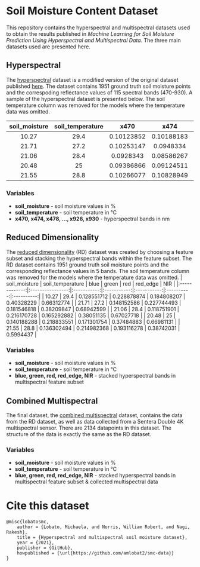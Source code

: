 # Soil Moisture Content Dataset

This repository contains the hyperspectral and multispectral datasets used to obtain the results published in 
*Machine Learning for Soil Moisture Prediction Using Hyperspectral and Multispectral Data*. The three main datasets used are presented here.

## Hyperspectral

The [hyperspectral](https://github.com/amlobat2/smc-data/blob/main/hyperspectral_dataset.csv) dataset is a modified version of the original dataset published 
[here](https://github.com/felixriese/hyperspectral-soilmoisture-dataset/blob/master/README.md). The dataset contains 1951 ground truth soil moisture points and
the correspoding reflectance values of 115 spectral bands (470-930). A sample of the hyperspectral dataset is presented below. The soil temperature column was removed for the models where the temperature data was omitted.

| soil_moisture | soil_temperature |    x470    |    x474    |    x478    |    x482    |    x486    | ....... |    x914    |    x918    |    x922    |    x926    |    x930    |
|:-------------:|:----------------:|:----------:|:----------:|:----------:|:----------:|:----------:|:-------:|:----------:|:----------:|:----------:|:----------:|:----------:|
|     10.27     |       29.4       | 0.10123852 | 0.10188183 | 0.10201255 | 0.09744575 | 0.09515578 | ....... | 0.71040456 | 0.71463732 | 0.71226611 | 0.71242056 | 0.72392433 |
|     21.71     |       27.2       | 0.10253147 |  0.0948334 | 0.10382726 | 0.09437256 | 0.10021864 | ....... | 0.72635033 | 0.72040551 | 0.71101871 | 0.71305608 | 0.72743108 |
|     21.06     |       28.4       |  0.0928343 | 0.08586267 | 0.08321736 | 0.08515299 | 0.08386171 | ....... | 0.69956962 | 0.70145289 |  0.695842  | 0.68869439 | 0.69806206 |
|     20.48     |        25        | 0.09386866 | 0.09124511 | 0.09151317 | 0.09257986 | 0.09567505 | ....... | 0.69588982 | 0.68847447 | 0.68586279 | 0.68551678 | 0.69236359 |
|     21.55     |       28.8       | 0.10266077 | 0.10828949 | 0.11004912 | 0.10384823 | 0.10307461 | ....... | 0.64682591 | 0.64006289 | 0.63264033 | 0.63827629 | 0.65137848 |  

### Variables
- **soil_moisture** - soil moisture values in % 
- **soil_temperature** - soil temperature in &deg;C
- **x470, x474, x478, ..., x926, x930** - hyperspectral bands in nm 


## Reduced Dimensionality

The [reduced dimensionality](https://github.com/amlobat2/smc-data/blob/main/reduced_dimensionality.csv) (RD) dataset was created by choosing a feature subset and stacking the hyperspectral bands within the feature subset. The RD dataset contains 1951 ground truth soil moisture points and the corresponding reflectance values in 5 bands. The soil temperature column was removed for the models where the temperature data was omitted.
| soil_moisture | soil_temperature |     blue    |    green    |     red     |  red_edge  |     NIR    |
|:-------------:|:----------------:|:-----------:|:-----------:|:-----------:|:----------:|:----------:|
|     10.27     |       29.4       | 0.128551712 | 0.228878874 | 0.184808207 | 0.40328229 | 0.66312774 |
|     21.71     |       27.2       | 0.148152586 | 0.227744493 | 0.181546818 | 0.38209847 | 0.68942599 |
|     21.06     |       28.4       | 0.118751901 | 0.216170728 | 0.165292882 | 0.38051135 | 0.67027718 |
|     20.48     |        25        | 0.140188288 | 0.218833551 | 0.171301754 | 0.37484883 | 0.66981131 |
|     21.55     |       28.8       | 0.136302494 | 0.214982368 | 0.193116278 | 0.38742031 |  0.5994437 |


### Variables
- **soil_moisture** - soil moisture values in % 
- **soil_temperature** - soil temperature in &deg;C
- **blue, green, red, red_edge, NIR** - stacked hyperspectral bands in multispectral feature subset  


## Combined Multispectral
The final dataset, the [combined multispectral](https://github.com/amlobat2/smc-data/blob/main/combined_multispectral.csv) dataset, contains the data from the RD dataset, as well as data collected from a Sentera Double 4K multispectral sensor. There are 2134 datapoints in this dataset. The structure of the data is exactly the same as the RD dataset. 

### Variables
- **soil_moisture** - soil moisture values in % 
- **soil_temperature** - soil temperature in &deg;C
- **blue, green, red, red_edge, NIR** - stacked hyperspectral bands in multispectral feature subset & collected multispectral data 

# Cite this dataset


```
@misc{lobatosmc,
    author = {Lobato, Michaela, and Norris, William Robert, and Nagi, Rakesh},
    title = {Hyperspectral and multispectral soil moisture dataset},
    year = {2021},
    publisher = {GitHub},
    howpublished = {\url{https://github.com/amlobat2/smc-data}}
}
```
